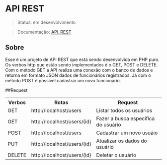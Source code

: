 # API REST
> Status: em desenvolvimento

> Documentação: [API_REST](https://documenter.getpostman.com/view/32073946/2s9YsFDtnU)

## Sobre
Esse é um projeto de API REST que está sendo desenvolvida em PHP puro. Os verbos http que estão sendo implementados é o GET, POST e DELETE. Com o método GET a API realiza uma conexão com o banco de dados e retorna em formato JSON dados de funcionários registrados. Já com o método POST é possível cadastrar um novo funcionário.

##Request
<table>
  <tr>
    <th>Verbos</th><th>Rotas</th><th>Request</th>
  </tr>
  <tr>
    <td>GET</td>
    <td>http://localhost/users</td>
    <td>Listar todos os usuários</td>
  </tr>
  <tr>
    <td>GET</td>
    <td>http://localhost/users/{id}</td>
    <td>Fazer a busca específica do usuário</td>
  </tr>
  <tr>
    <td>POST</td>
    <td>http://localhost/users</td>
    <td>Cadastrar um novo usuáio</td>
  </tr>
  <tr>
    <td>PUT</td>
    <td>http://localhost/users/{id}</td>
    <td>Atualizar os dados do usuário</td>
  </tr>
  <tr>
    <td>DELETE</td>
    <td>http://localhost/users/{id}</td>
    <td>Deletar o usuário</td>
  </tr>
</table>
